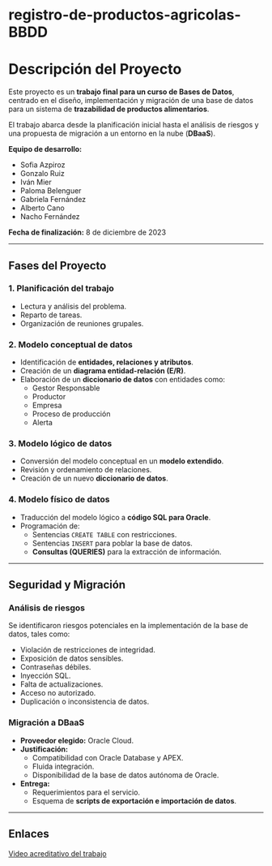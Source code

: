 # registro-de-productos-agricolas-BBDD
# Descripción del Proyecto

Este proyecto es un **trabajo final para un curso de Bases de Datos**, centrado en el diseño, implementación y migración de una base de datos para un sistema de **trazabilidad de productos alimentarios**.  

El trabajo abarca desde la planificación inicial hasta el análisis de riesgos y una propuesta de migración a un entorno en la nube (**DBaaS**).  

**Equipo de desarrollo:**  
- Sofia Azpiroz  
- Gonzalo Ruiz  
- Iván Mier  
- Paloma Belenguer  
- Gabriela Fernández  
- Alberto Cano  
- Nacho Fernández  

**Fecha de finalización:** 8 de diciembre de 2023  

---

## Fases del Proyecto

### 1. Planificación del trabajo
- Lectura y análisis del problema.  
- Reparto de tareas.  
- Organización de reuniones grupales.  

### 2. Modelo conceptual de datos
- Identificación de **entidades, relaciones y atributos**.  
- Creación de un **diagrama entidad-relación (E/R)**.  
- Elaboración de un **diccionario de datos** con entidades como:  
  - Gestor Responsable  
  - Productor  
  - Empresa  
  - Proceso de producción  
  - Alerta  

### 3. Modelo lógico de datos
- Conversión del modelo conceptual en un **modelo extendido**.  
- Revisión y ordenamiento de relaciones.  
- Creación de un nuevo **diccionario de datos**.  

### 4. Modelo físico de datos
- Traducción del modelo lógico a **código SQL para Oracle**.  
- Programación de:  
  - Sentencias `CREATE TABLE` con restricciones.  
  - Sentencias `INSERT` para poblar la base de datos.  
  - **Consultas (QUERIES)** para la extracción de información.  

---

## Seguridad y Migración

### Análisis de riesgos
Se identificaron riesgos potenciales en la implementación de la base de datos, tales como:  
- Violación de restricciones de integridad.  
- Exposición de datos sensibles.  
- Contraseñas débiles.  
- Inyección SQL.  
- Falta de actualizaciones.  
- Acceso no autorizado.  
- Duplicación o inconsistencia de datos.  

### Migración a DBaaS
- **Proveedor elegido:** Oracle Cloud.  
- **Justificación:**  
  - Compatibilidad con Oracle Database y APEX.  
  - Fluida integración.  
  - Disponibilidad de la base de datos autónoma de Oracle.  
- **Entrega:**  
  - Requerimientos para el servicio.  
  - Esquema de **scripts de exportación e importación de datos**.  

---

## Enlaces

[Video acreditativo del trabajo](https://youtu.be/sbFhXJZrjAQ)  
